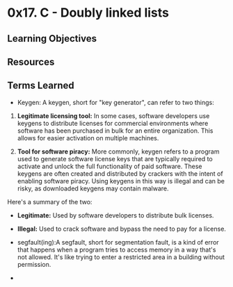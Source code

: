 # 0x17. C - Doubly linked lists

## Learning Objectives

## Resources

## Terms Learned

* Keygen: A keygen, short for "key generator", can refer to two things:

1. **Legitimate licensing tool:**  In some cases, software developers use keygens to distribute licenses for commercial environments where software has been purchased in bulk for an entire organization. This allows for easier activation on multiple machines.

2. **Tool for software piracy:** More commonly, keygen refers to a program used to generate software license keys that are typically required to activate and unlock the full functionality of paid software. These keygens are often created and distributed by crackers with the intent of enabling software piracy.  Using keygens in this way is illegal and can be risky, as downloaded keygens may contain malware.

Here's a summary of the two:

* **Legitimate:** Used by software developers to distribute bulk licenses.
* **Illegal:** Used to crack software and bypass the need to pay for a license.


* segfault(ing):A segfault, short for segmentation fault, is a kind of error that happens when a program tries to access memory in a way that's not allowed. It's like trying to enter a restricted area in a building without permission.
*
